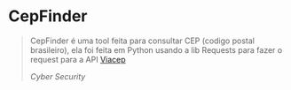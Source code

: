 # CepFinder

> CepFinder é uma tool feita para consultar CEP (codigo postal brasileiro), ela foi feita em Python usando a lib Requests para fazer o request para a API [Viacep](https://viacep.com.br/ws/01001000/json/)
>
> _Cyber Security_
